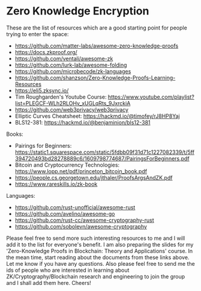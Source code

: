 # Zero Knowledge Encryption

These are the list of resources which are a good starting point for people trying to enter the space:

- https://github.com/matter-labs/awesome-zero-knowledge-proofs
- https://docs.zkproof.org/
- https://github.com/ventali/awesome-zk
- https://github.com/lurk-lab/awesome-folding
- https://github.com/microbecode/zk-languages
- https://github.com/shanzson/Zero-Knowledge-Proofs-Learning-Resources
- https://eli5.zksync.io/
- Tim Roughgarden's Youtube Course: https://www.youtube.com/playlist?list=PLEGCF-WLh2RLOHv_xUGLqRts_9JxrckiA
- https://github.com/web3privacy/web3privacy
- Elliptic Curves Cheatsheet: https://hackmd.io/@timofey/rJ8HP8Yaj
- BLS12-381: https://hackmd.io/@benjaminion/bls12-381

Books:
- Pairings for Beginners: https://static1.squarespace.com/static/5fdbb09f31d71c1227082339/t/5ff394720493bd28278889c6/1609798774687/PairingsForBeginners.pdf
- Bitcoin and Cryptocurrency Technologies: https://www.lopp.net/pdf/princeton_bitcoin_book.pdf
- https://people.cs.georgetown.edu/jthaler/ProofsArgsAndZK.pdf
- https://www.rareskills.io/zk-book

Languages:
- https://github.com/rust-unofficial/awesome-rust
- https://github.com/avelino/awesome-go
- https://github.com/rust-cc/awesome-cryptography-rust
- https://github.com/sobolevn/awesome-cryptography

Please feel free to send more such interesting resources to me and I will add it to the list for everyone's benefit. 
I am also preparing the slides for my 'Zero-Knowledge Proofs in Blockchain: Theory and Applications' course. In the mean time, start reading about the documents from these links above. Let me know if you have any questions. Also please feel free to send me the ids of people who are interested in learning about ZK/Cryptography/Blockchain research and engineering to join the group and I shall add them here. Cheers!
